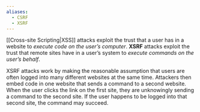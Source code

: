 ```yaml
---
aliases:
  - CSRF
  - XSRF
---
```

[[Cross-site Scripting|XSS]] attacks exploit the trust that a user has in a website to *execute code on the user’s computer*. **XSRF** attacks exploit the trust that remote sites have in a user’s system to *execute commands on the user’s behalf*. 

XSRF attacks work by making the reasonable assumption that users are often logged into many different websites at the same time. Attackers then embed code in one website that sends a command to a second website. When the user clicks the link on the first site, they are unknowingly sending a command to the second site. If the user happens to be logged into that second site, the command may succeed. 
